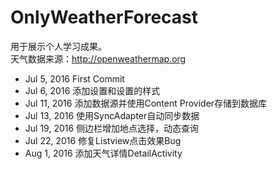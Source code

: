 # OnlyWeatherForecast
用于展示个人学习成果。<br>
天气数据来源：http://openweathermap.org<br>

* Jul 5, 2016   First Commit<br>
* Jul 6, 2016   添加设置和设置的样式<br>
* Jul 11, 2016  添加数据源并使用Content Provider存储到数据库<br>
* Jul 13, 2016  使用SyncAdapter自动同步数据<br>
* Jul 19, 2016  侧边栏增加地点选择，动态查询<br>
* Jul 22, 2016  修复Listview点击效果Bug<br>
* Aug 1, 2016   添加天气详情DetailActivity<br>
